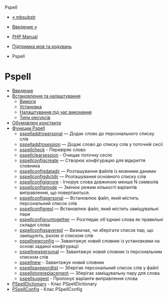 Pspell

-   [« mbsubstr](function.mb-substr.html)
    
-   [Введение »](intro.pspell.md)
    
-   [PHP Manual](index.md)
    
-   [Підтримка мов та кодувань](refs.international.md)
    
-   Pspell
    

# Pspell

-   [Введение](intro.pspell.md)
-   [Встановлення та налаштування](pspell.setup.md)
    -   [Вимоги](pspell.requirements.md)
    -   [Установка](pspell.installation.md)
    -   [Налаштування під час виконання](pspell.configuration.md)
    -   [Типи ресурсів](pspell.resources.md)
-   [Обумовлені константи](pspell.constants.md)
-   [Функции Pspell](ref.pspell.md)
    -   [pspelladdтоpersonal](function.pspell-add-to-personal.html) — Додає слово до персонального списку слів
    -   [pspelladdтоsession](function.pspell-add-to-session.html) — Додає слово до списку слів у поточній сесії
    -   [pspellcheck](function.pspell-check.html) - Перевіряє слово
    -   [pspellclearsession](function.pspell-clear-session.html) - Очищає поточну сесію
    -   [pspellconfigcreate](function.pspell-config-create.html) — Створює конфігурацію для відкриття словника
    -   [pspellconfigdatadir](function.pspell-config-data-dir.html) — Розташування файлів із мовними даними
    -   [pspellconfigdictdir](function.pspell-config-dict-dir.html) — Розташування основного списку слів
    -   [pspellconfigignore](function.pspell-config-ignore.html) - Ігнорує слова довжиною менше N символів
    -   [pspellconfigmode](function.pspell-config-mode.html) — Змінює режим кількості варіантів виправлення, що повертаються.
    -   [pspellconfigpersonal](function.pspell-config-personal.html) — Встановлює файл, який містить персональний список слів
    -   [pspellconfigrepl](function.pspell-config-repl.html) — Встановлює файл, який містить заміщувальні пари
    -   [pspellconfigruntogether](function.pspell-config-runtogether.html) — Розглядає об'єднані слова як правильні складні слова
    -   [pspellconfigsaverepl](function.pspell-config-save-repl.html) — Визначає, чи зберігати список пар, що заміщують, разом зі списком слів
    -   [pspellnewconfig](function.pspell-new-config.html) — Завантажує новий словник із установками на основі заданої конфігурації
    -   [pspellnewpersonal](function.pspell-new-personal.html) — Завантажує новий словник із персональним списком слів
    -   [pspellnew](function.pspell-new.html) - Завантажує новий словник
    -   [pspellsavewordlist](function.pspell-save-wordlist.html) — Зберігає персональний список слів у файлі
    -   [pspellstorereplacement](function.pspell-store-replacement.html) — Зберігає заміщувальну пару для слова
    -   [pspellsuggest](function.pspell-suggest.html) - Пропонує варіанти виправлення слова
-   [PSpellDictionary](class.pspell-dictionary.html) - Клас PSpellDictionary
-   [PSpellConfig](class.pspell-config.html) - Клас PSpellConfig